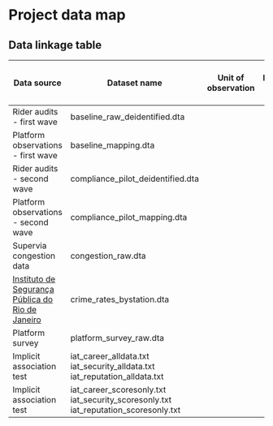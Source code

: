 # Project data map

## Data linkage table

| Data source | Dataset name | Unit of observation | Master ID | Alternative ID | One to many ID | Many to one ID | Notes |
|-------------|--------------|---------------------|-----------|----------------|----------------|----------------|-------|
| Rider audits - first wave | baseline_raw_deidentified.dta |
| Platform observations - first wave | baseline_mapping.dta
| Rider audits - second wave | compliance_pilot_deidentified.dta |
| Platform observations - second wave | compliance_pilot_mapping.dta |
| Supervia congestion data | congestion_raw.dta |
| [Instituto de Segurança Pública do Rio de Janeiro](https://www.ispdados.rj.gov.br:4432/) | crime_rates_bystation.dta |
| Platform survey | platform_survey_raw.dta |
| Implicit association test | iat_career_alldata.txt <br> iat_security_alldata.txt <br> iat_reputation_alldata.txt |
| Implicit association test | iat_career_scoresonly.txt <br> iat_security_scoresonly.txt <br> iat_reputation_scoresonly.txt |
